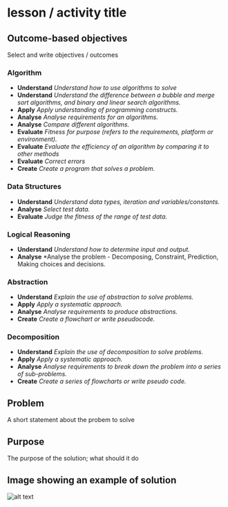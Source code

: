 # lesson / activity title

## Outcome-based objectives

Select and write objectives / outcomes

### Algorithm

- **Understand** *Understand how to use algorithms to solve*
- **Understand** *Understand the difference between a bubble and merge sort algorithms, and binary and linear search algorithms.*
- **Apply** *Apply understanding of programming constructs.*
- **Analyse** *Analyse requirements for an algorithms.*
- **Analyse** *Compare different algorithms.*
- **Evaluate** *Fitness for purpose (refers to the requirements, platform or environment).*
- **Evaluate** *Evaluate the efficiency of an algorithm by comparing it to other methods*
- **Evaluate** *Correct errors*
- **Create** *Create a program that solves a problem.*

### Data Structures ###

- **Understand** *Understand data types, iteration and variables/constants.*
- **Analyse** *Select test data.*
- **Evaluate** *Judge the fitness of the range of test data.*

### Logical Reasoning ###

- **Understand** *Understand how to determine input and output.*
- **Analyse** *Analyse the problem - Decomposing, Constraint, Prediction, Making choices and decisions.

### Abstraction ###

- **Understand** *Explain the use of abstraction to solve problems.*
- **Apply** *Apply a systematic approach.*
- **Analyse** *Analyse requirements to produce abstractions.*
- **Create** *Create a flowchart or write pseudocode.*

### Decomposition

- **Understand** *Explain the use of decomposition to solve problems.*
- **Apply** *Apply a systematic approach.*
- **Analyse** *Analyse requirements to break down the problem into a series of sub-problems.*
- **Create** *Create a series of flowcharts or write pseudo code.*

## Problem

A short statement about the probem to solve

## Purpose

The purpose of the solution; what should it do

## Image showing an example of solution

![alt text](image.jpg)